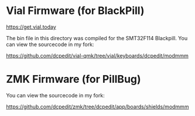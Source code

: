 # Vial Firmware (for BlackPill)

https://get.vial.today

The bin file in this directory was compiled for the SMT32F114 Blackpill.  You can view the sourcecode in my fork:

https://github.com/dcpedit/vial-qmk/tree/vial/keyboards/dcpedit/modmmm

# ZMK Firmware (for PillBug)

You can view the sourcecode in my fork:

https://github.com/dcpedit/zmk/tree/dcpedit/app/boards/shields/modmmm